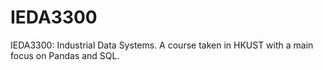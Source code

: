 # IEDA3300
IEDA3300: Industrial Data Systems. A course taken in HKUST with a main focus on Pandas and SQL.

